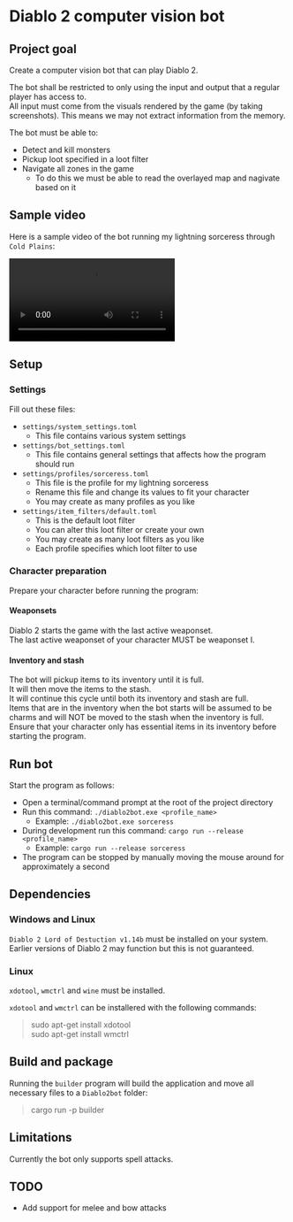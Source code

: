 # Diablo 2 computer vision bot

## Project goal
Create a computer vision bot that can play Diablo 2.  

The bot shall be restricted to only using the input and output that a regular player has access to.  
All input must come from the visuals rendered by the game (by taking screenshots). This means we may not extract information from the memory.  

The bot must be able to:
* Detect and kill monsters  
* Pickup loot specified in a loot filter  
* Navigate all zones in the game
  * To do this we must be able to read the overlayed map and nagivate based on it

## Sample video
Here is a sample video of the bot running my lightning sorceress through `Cold Plains`:  
  
![sorceress_cold_plains](recordings/cold_plains.mp4)

## Setup

### Settings
Fill out these files:  
* `settings/system_settings.toml`
  * This file contains various system settings
* `settings/bot_settings.toml`
  * This file contains general settings that affects how the program should run
* `settings/profiles/sorceress.toml`
  * This file is the profile for my lightning sorceress
  * Rename this file and change its values to fit your character
  * You may create as many profiles as you like
* `settings/item_filters/default.toml`
  * This is the default loot filter
  * You can alter this loot filter or create your own
  * You may create as many loot filters as you like
  * Each profile specifies which loot filter to use

### Character preparation
Prepare your character before running the program:  

#### Weaponsets
Diablo 2 starts the game with the last active weaponset.  
The last active weaponset of your character MUST be weaponset Ⅰ.

#### Inventory and stash
The bot will pickup items to its inventory until it is full.  
It will then move the items to the stash.  
It will continue this cycle until both its inventory and stash are full.  
Items that are in the inventory when the bot starts will be assumed to be charms and will NOT be moved to the stash when the inventory is full.  
Ensure that your character only has essential items in its inventory before starting the program.

## Run bot
Start the program as follows:  
* Open a terminal/command prompt at the root of the project directory  
* Run this command: `./diablo2bot.exe <profile_name>`  
  * Example: `./diablo2bot.exe sorceress`  
* During development run this command: `cargo run --release <profile_name>`  
  * Example: `cargo run --release sorceress`
* The program can be stopped by manually moving the mouse around for approximately a second

## Dependencies

### Windows and Linux
`Diablo 2 Lord of Destuction v1.14b` must be installed on your system.  
Earlier versions of Diablo 2 may function but this is not guaranteed.  

### Linux
`xdotool`, `wmctrl` and `wine` must be installed.  

`xdotool` and `wmctrl` can be installered with the following commands:  
> sudo apt-get install xdotool  
> sudo apt-get install wmctrl  

## Build and package
Running the `builder` program will build the application and move all necessary files to a `Diablo2bot` folder:  
> cargo run -p builder  

## Limitations
Currently the bot only supports spell attacks.

## TODO
* Add support for melee and bow attacks